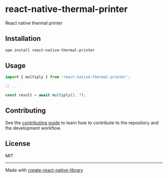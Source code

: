 # react-native-thermal-printer

React native thermal printer

## Installation

```sh
npm install react-native-thermal-printer
```

## Usage


```js
import { multiply } from 'react-native-thermal-printer';

// ...

const result = await multiply(3, 7);
```


## Contributing

See the [contributing guide](CONTRIBUTING.md) to learn how to contribute to the repository and the development workflow.

## License

MIT

---

Made with [create-react-native-library](https://github.com/callstack/react-native-builder-bob)
